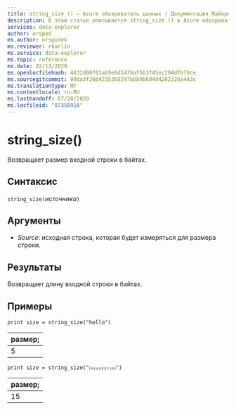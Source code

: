 ```yaml
---
title: string_size () — Azure обозреватель данных | Документация Майкрософт
description: В этой статье описывается string_size () в Azure обозреватель данных.
services: data-explorer
author: orspod
ms.author: orspodek
ms.reviewer: rkarlin
ms.service: data-explorer
ms.topic: reference
ms.date: 02/13/2020
ms.openlocfilehash: 4832d00703ab9e6d1478af5b3f45ec294dfb79ce
ms.sourcegitcommit: 09da3f26b4235368297b8b9b604d4282228a443c
ms.translationtype: MT
ms.contentlocale: ru-RU
ms.lasthandoff: 07/28/2020
ms.locfileid: "87350916"
---
```

# <a name="string_size"></a>string_size()

Возвращает размер входной строки в байтах.

## <a name="syntax"></a>Синтаксис

`string_size(`*источника*`)`

## <a name="arguments"></a>Аргументы

* *Source*: исходная строка, которая будет измеряться для размера строки.

## <a name="returns"></a>Результаты

Возвращает длину входной строки в байтах.

## <a name="examples"></a>Примеры

```kusto
print size = string_size("hello")
```

|размер;|
|---|
|5|

```kusto
print size = string_size("⒦⒰⒮⒯⒪")
```

|размер;|
|---|
|15|